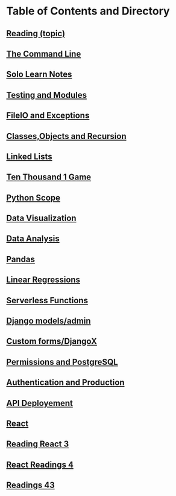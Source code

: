 # Table of Contents and Directory

## [Reading (topic)](first-reading)

## [The Command Line](the-command-line)

## [Solo Learn Notes](solo-learn-notes)

## [Testing and Modules](testing-and-modules)

## [FileIO and Exceptions](fileio-exceptions)

## [Classes,Objects and Recursion](classes-objects-recursion)

## [Linked Lists](/linked-lists/README.md)

## [Ten Thousand 1 Game](/401-notes-python/ten-thousand-game-1.md)

## [Python Scope](/401-notes-python/python-scope.md)

## [Data Visualization](/401-notes-python/data-visualization.md)

## [Data Analysis](/401-notes-python/data-analysis.md)

## [Pandas](/401-notes-python/TOPIC.md)

## [Linear Regressions](/401-notes-python/linear-regressions.md)

## [Serverless Functions](/401-notes-python/serverless-functions.md)

## [Django models/admin](/401-notes-python/django-models.md)

## [Custom forms/DjangoX](/401-notes-python/class-29.md)

## [Permissions and PostgreSQL](/401-notes-python/class-32.md)

## [Authentication and Production](/401-notes-python/class-33.md)

## [API Deployement](/401-notes-python/api-deployement.md)

## [React](/401-notes-python/react.md)

## [Reading React 3](/401-notes-python/react-reading-3.md)

## [React Readings 4](./react-reading-4.md)

## [Readings 43](./reading-43.md)

